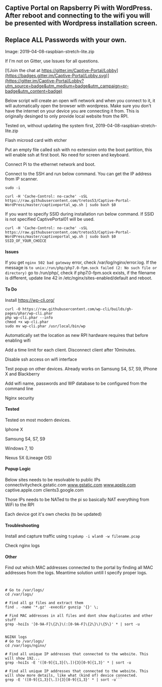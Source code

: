 ## Captive Portal on Rapsberry Pi with WordPress. After reboot and connecting to the wifi you will be presented with Wordpress installation screen.

## Replace ALL Passwords with your own.

Image: 2019-04-08-raspbian-stretch-lite.zip

If I'm not on Gitter, use Issues for all questions.

[![Join the chat at https://gitter.im/Captive-Portal/Lobby](https://badges.gitter.im/Captive-Portal/Lobby.svg)](https://gitter.im/Captive-Portal/Lobby?utm_source=badge&utm_medium=badge&utm_campaign=pr-badge&utm_content=badge)

Below script will create an open wifi network and when you connect to it, it will automatically open the browser with wordpress. Make sure you don't have the internet on your device you are connecting it from. This is originally desinged to only provide local website from the RPI.

Tested on, without updating the system first, 2019-04-08-raspbian-stretch-lite.zip

Flash microsd card with etcher

Put an empty file called ssh with no extension onto the boot partition, this will enable ssh at first boot. No need for screen and keyboard.

Connect Pi to the ethernet network and boot.

Connect to the SSH and run below command. You can get the IP address from IP scanner.

```
sudo -i
```

```
curl -H 'Cache-Control: no-cache' -sSL https://raw.githubusercontent.com/tretos53/Captive-Portal-WordPress/master/captiveportal_wp.sh | sudo bash $0
```

If you want to specify SSID during installation run below command. If SSID is not specified CaptivePortal01 will be used.

```
curl -H 'Cache-Control: no-cache' -sSL https://raw.githubusercontent.com/tretos53/Captive-Portal-WordPress/master/captiveportal_wp.sh | sudo bash $0 SSID_OF_YOUR_CHOICE
```

#### Issues

If you get `nginx 502 bad gateway` error, check /var/log/nginx/error.log.
If the message is `to unix:/run/php/php7.0-fpm.sock failed (2: No such file or directory)` go to /run/php/, check if php7.0-fpm.sock exists, if the filename is different, update line 42 in /etc/nginx/sites-enabled/default and reboot.

#### To Do

Install https://wp-cli.org/

```
curl -O https://raw.githubusercontent.com/wp-cli/builds/gh-pages/phar/wp-cli.phar
php wp-cli.phar --info
chmod +x wp-cli.phar
sudo mv wp-cli.phar /usr/local/bin/wp
```


Automatically set the location as new RPI hardware requires that before enabling wifi

Add a time limit for each client. Disconnect client after 10minutes.

Disable ssh access on wifi interface

Test popup on other devices. Already works on Samsung S4, S7, S9, IPhone X and Blackberry

Add wifi name, passwords and WP database to be configured from the command line

Nginx security

#### Tested

Tested on most modern devices.

Iphone X

Samsung S4, S7, S9

Windows 7, 10

Nexus 5X (Lineage OS)

#### Popup Logic

Below sites needs to be resolvable to public IPs
connectivitycheck.gstatic.com
www.gstatic.com
www.apple.com
captive.apple.com
clients3.google.com

Those IPs needs to be NATed to the pi so basically NAT everything from WiFi to the RPI

Each device got it's own checks (to be updated)

#### Troubleshooting

Install and capture traffic using `tcpdump -i wlan0 -w filename.pcap`

Check nginx logs


#### Other

Find out which MAC addresses connected to the portal by finding all MAC addresses from the logs. Meantime solution untill I specify proper logs.

```


# Go to /var/logs/
cd /var/logs/

# Find all gz files and extract them
find . -name '*.gz' -execdir gunzip '{}' \;

# Find MAC addresses in all files and dont show duplicates and other stuff
grep -hoiIs '[0-9A-F]\{2\}\(:[0-9A-F]\{2\}\)\{5\}' * | sort -u


NGINX logs
# Go to /var/logs/
cd /var/logs/nginx/

# Find all unique IP addresses that connected to the website. This will show 192...
grep -hoiIs -E '([0-9]{1,3}[\.]){3}[0-9]{1,3}' * | sort -u

# Find all unique IP addresses that connected to the website. This will show more details, like what (kind of) device connected.
grep -E '([0-9]{1,3}[\.]){3}[0-9]{1,3}' * | sort -u```









